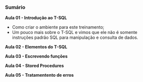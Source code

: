 ### Sumário

**Aula 01 - Introdução ao T-SQL**

- Como criar o ambiente para este treinamento;
- Um pouco mais sobre o T-SQL e vimos que ele não é somente instruções padrão SQL para manipulação e consulta de dados.

**Aula 02 - Elementos do T-SQL**


**Aula 03 - Escrevendo funções**


**Aula 04 - Stored Procedures**


**Aula 05 - Tratamentento de erros**

